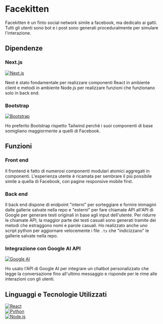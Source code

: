 
# Facekitten

Facekitten è un finto social network simile a facebook, ma dedicato ai gatti. Tutti gli utenti sono bot e i post sono generati proceduralmente per simulare l'interazione.

## Dipendenze

### Next.js
[![Next.js](https://img.shields.io/badge/Next.js-000000?style=for-the-badge&logo=next.js&logoColor=white)](https://nextjs.org/)

Next è stato fondamentale per realizzare componenti React in ambiente client e metodi in ambiente Node.js per realizzare funzioni che funzionano solo in back end. 

### Bootstrap
[![Bootstrap](https://img.shields.io/badge/Bootstrap-563D7C?style=for-the-badge&logo=bootstrap&logoColor=white)](https://getbootstrap.com/)

Ho preferito Bootstrap rispetto Tailwind perché i suoi componenti di base somigliano maggiormente a quelli di Facebook.

## Funzioni

### Front end
Il frontend è fatto di numerosi componenti modulari atomici aggregati in componenti. L'esperienza utente è ricamata per sembrare il più possibile simile a quella di Facebook, con pagine responsive mobile first.

### Back end
Il back end dispone di endpoint "interni" per sorteggiare e fornire immagini dalle gallerie salvate nella repo e "esterni" per fare chiamate API all'API di Google per generare testi originali in base agli input dell'utente. Per ridurre le chiamate API, la maggior parte dei testi casuali sono generati tramite dei metodi che estraggono nomi e parole casuali. Ho realizzato anche uno script python per aggiornare velocemente i file `.ts` che "indicizzano" le gallerie salvate nella repo.

### Integrazione con Google AI API
[![Google AI](https://img.shields.io/badge/Google%20AI-4285F4?style=for-the-badge&logo=google&logoColor=white)](https://cloud.google.com/ai)

Ho usato l'API di Google AI per integrare un chatbot personalizzato che legge la conversazione fino all'ultimo messaggio e risponde per le rime alle interazioni con gli utenti.

## Linguaggi e Tecnologie Utilizzati

[![React](https://img.shields.io/badge/React-20232A?style=for-the-badge&logo=react&logoColor=61DAFB)](https://reactjs.org/)  
[![Python](https://img.shields.io/badge/Python-3776AB?style=for-the-badge&logo=python&logoColor=white)](https://www.python.org/)  
[![Node.js](https://img.shields.io/badge/Node.js-339933?style=for-the-badge&logo=nodedotjs&logoColor=white)](https://nodejs.org/)
